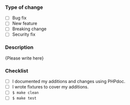 <!--- Provide a general summary of your changes in the title above. -->

<!--- Please replace `{Please write here}` with your answers as best you can. If you're unsure about any of these, don't hesitate to ask. We're here to help! -->

### Type of change
<!--- Put an `x` in all the boxes that apply. -->
- [ ] Bug fix
- [ ] New feature
- [ ] Breaking change
- [ ] Security fix

### Description
<!--- Describe your changes in detail. -->

{Please write here}

### Checklist
<!--- Put an `x` in all the boxes that apply. -->
- [ ] I documented my additions and changes using PHPdoc.
- [ ] I wrote fixtures to cover my additions.
- [ ] `$ make clean`
- [ ] `$ make test`
